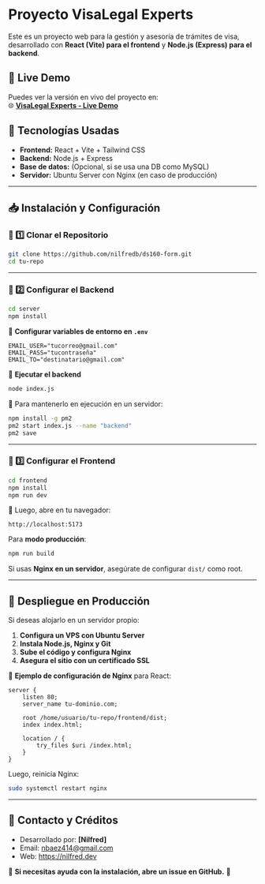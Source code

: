 # Proyecto VisaLegal Experts

Este es un proyecto web para la gestión y asesoría de trámites de visa, desarrollado con **React (Vite) para el frontend** y **Node.js (Express) para el backend**.

## 📌 Live Demo
Puedes ver la versión en vivo del proyecto en:  
🌐 **[VisaLegal Experts - Live Demo](https://visalegalexperts.com)**

## 📌 Tecnologías Usadas
- **Frontend:** React + Vite + Tailwind CSS
- **Backend:** Node.js + Express
- **Base de datos:** (Opcional, si se usa una DB como MySQL)
- **Servidor:** Ubuntu Server con Nginx (en caso de producción)

---

## 📥 Instalación y Configuración

### 🔹 1️⃣ Clonar el Repositorio
```bash
git clone https://github.com/nilfredb/ds160-form.git
cd tu-repo
```

---

### 🔹 2️⃣ Configurar el Backend
```bash
cd server
npm install
```

📌 **Configurar variables de entorno en `.env`**
```env
EMAIL_USER="tucorreo@gmail.com"
EMAIL_PASS="tucontraseña"
EMAIL_TO="destinatario@gmail.com"
```

📌 **Ejecutar el backend**
```bash
node index.js
```
🔹 Para mantenerlo en ejecución en un servidor:
```bash
npm install -g pm2
pm2 start index.js --name "backend"
pm2 save
```

---

### 🔹 3️⃣ Configurar el Frontend
```bash
cd frontend
npm install
npm run dev
```
📌 Luego, abre en tu navegador:
```
http://localhost:5173
```

Para **modo producción**:
```bash
npm run build
```
Si usas **Nginx en un servidor**, asegúrate de configurar `dist/` como root.

---

## 🚀 Despliegue en Producción
Si deseas alojarlo en un servidor propio:
1. **Configura un VPS con Ubuntu Server**
2. **Instala Node.js, Nginx y Git**
3. **Sube el código y configura Nginx**
4. **Asegura el sitio con un certificado SSL**

📌 **Ejemplo de configuración de Nginx** para React:
```nginx
server {
    listen 80;
    server_name tu-dominio.com;
    
    root /home/usuario/tu-repo/frontend/dist;
    index index.html;
    
    location / {
        try_files $uri /index.html;
    }
}
```
Luego, reinicia Nginx:
```bash
sudo systemctl restart nginx
```

---

## 📌 Contacto y Créditos
- Desarrollado por: **[Nilfred]**
- Email: nbaez414@gmail.com
- Web: https://nilfred.dev

📌 **Si necesitas ayuda con la instalación, abre un issue en GitHub.** 🚀

